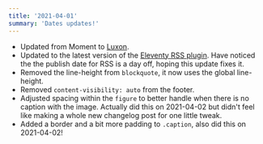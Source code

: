 ```yaml
---
title: '2021-04-01'
summary: 'Dates updates!'
---
```


* Updated from Moment to [Luxon](https://moment.github.io/luxon/).
* Updated to the latest version of the [Eleventy RSS plugin](https://www.11ty.dev/docs/plugins/rss/). Have noticed the the publish date for RSS is a day off, hoping this update fixes it.
* Removed the line-height from <code>blockquote</code>, it now uses the global line-height.
* Removed <code>content-visibility: auto</code> from the footer.
* Adjusted spacing within the <code>figure</code> to better handle when there is no caption with the image. Actually did this on 2021-04-02 but didn't feel like making a whole new changelog post for one little tweak.
* Added a border and a bit more padding to <code>.caption</code>, also did this on 2021-04-02!
